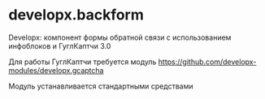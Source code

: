 # developx.backform

Developx: компонент формы обратной связи
с использованием инфоблоков и ГуглКаптчи 3.0

Для работы ГуглКаптчи требуется модуль https://github.com/developx-modules/developx.gcaptcha

Модуль устанавливается стандартными средствами